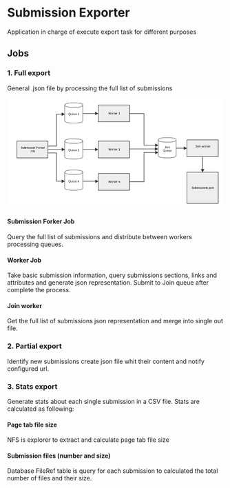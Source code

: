 # Submission Exporter

Application in charge of execute export task for different purposes 

## Jobs
### 1. Full export
General .json file by processing the full list of submissions

![Flow - Diagram](docs/Flow.png)

#### Submission Forker Job
Query the full list of submissions and distribute between workers processing queues.

#### Worker Job
Take basic submission information, query submissions sections, links and attributes and generate json representation. Submit to Join queue after complete the process.

#### Join worker
Get the full list of submissions json representation and merge into single out file.


### 2. Partial export
Identify new submissions create json file whit their content and notify configured url.

### 3. Stats export
Generate stats about each single submission in a CSV file. Stats are calculated as following:

#### Page tab file size
NFS is explorer to extract and calculate page tab file size

#### Submission files (number and size)
Database FileRef table is query for each submission to calculated the total number of files and their size.

